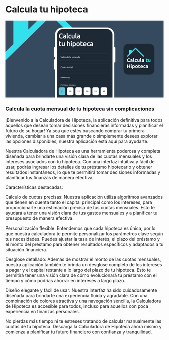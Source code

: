 # Calcula tu hipoteca
[![Calcula tu hipoteca](./assets/hipoteca.png)](https://play.google.com/store/apps/details?id=com.aedev.hipoteca)
### Calcula la cuota mensual de tu hipoteca sin complicaciones

¡Bienvenido a la Calculadora de Hipoteca, la aplicación definitiva para todos aquellos que desean tomar decisiones financieras informadas y planificar el futuro de su hogar! Ya sea que estés buscando comprar tu primera vivienda, cambiar a una casa más grande o simplemente desees explorar las opciones disponibles, nuestra aplicación está aquí para ayudarte.

Nuestra Calculadora de Hipoteca es una herramienta poderosa y completa diseñada para brindarte una visión clara de las cuotas mensuales y los intereses asociados con tu hipoteca. Con una interfaz intuitiva y fácil de usar, podrás ingresar los detalles de tu préstamo hipotecario y obtener resultados instantáneos, lo que te permitirá tomar decisiones informadas y planificar tus finanzas de manera efectiva.

Características destacadas:

Cálculo de cuotas precisas: Nuestra aplicación utiliza algoritmos avanzados que tienen en cuenta tanto el capital principal como los intereses, para proporcionarte una estimación precisa de tus cuotas mensuales. Esto te ayudará a tener una visión clara de tus gastos mensuales y a planificar tu presupuesto de manera efectiva.

Personalización flexible: Entendemos que cada hipoteca es única, por lo que nuestra calculadora te permite personalizar los parámetros clave según tus necesidades. Puedes ajustar la tasa de interés, el plazo del préstamo y el monto del préstamo para obtener resultados específicos y adaptados a tu situación financiera.

Desglose detallado: Además de mostrar el monto de las cuotas mensuales, nuestra aplicación también te brinda un desglose completo de los intereses a pagar y el capital restante a lo largo del plazo de tu hipoteca. Esto te permitirá tener una visión clara de cómo evolucionará tu préstamo con el tiempo y cómo podrías ahorrar en intereses a largo plazo.

Diseño elegante y fácil de usar: Nuestra interfaz ha sido cuidadosamente diseñada para brindarte una experiencia fluida y agradable. Con una combinación de colores atractiva y una navegación sencilla, la Calculadora de Hipoteca es accesible para todos, incluso para aquellos con poca experiencia en finanzas personales.

No pierdas más tiempo ni te estreses tratando de calcular manualmente las cuotas de tu hipoteca. Descarga la Calculadora de Hipoteca ahora mismo y comienza a planificar tu futuro financiero con confianza y tranquilidad.